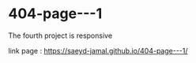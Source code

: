 # 404-page---1
The fourth project is responsive

link page : https://saeyd-jamal.github.io/404-page---1/
